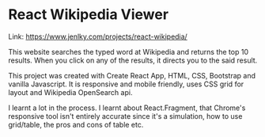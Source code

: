 # React Wikipedia Viewer

Link: https://www.jenlky.com/projects/react-wikipedia/

This website searches the typed word at Wikipedia and returns the top 10 results. When you click on any of the results, it directs you to the said result.

This project was created with Create React App, HTML, CSS, Bootstrap and vanilla Javascript. It is responsive and mobile friendly, uses CSS grid for layout and Wikipedia OpenSearch api. 

I learnt a lot in the process. I learnt about React.Fragment, that Chrome's responsive tool isn't entirely accurate since it's a simulation, how to use grid/table, the pros and cons of table etc. 
